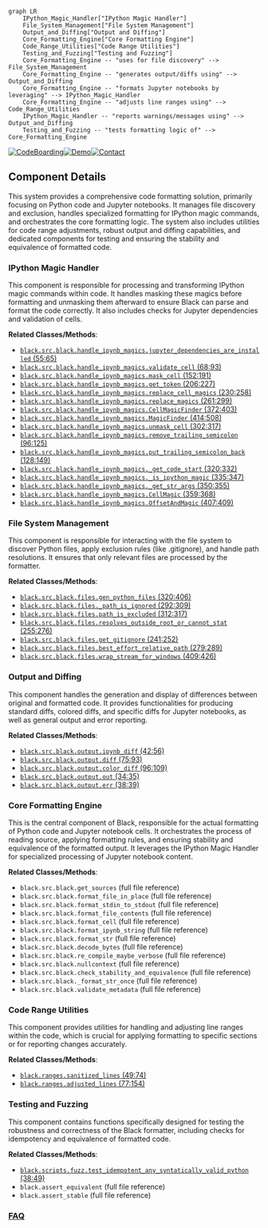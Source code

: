 ```mermaid
graph LR
    IPython_Magic_Handler["IPython Magic Handler"]
    File_System_Management["File System Management"]
    Output_and_Diffing["Output and Diffing"]
    Core_Formatting_Engine["Core Formatting Engine"]
    Code_Range_Utilities["Code Range Utilities"]
    Testing_and_Fuzzing["Testing and Fuzzing"]
    Core_Formatting_Engine -- "uses for file discovery" --> File_System_Management
    Core_Formatting_Engine -- "generates output/diffs using" --> Output_and_Diffing
    Core_Formatting_Engine -- "formats Jupyter notebooks by leveraging" --> IPython_Magic_Handler
    Core_Formatting_Engine -- "adjusts line ranges using" --> Code_Range_Utilities
    IPython_Magic_Handler -- "reports warnings/messages using" --> Output_and_Diffing
    Testing_and_Fuzzing -- "tests formatting logic of" --> Core_Formatting_Engine
```
[![CodeBoarding](https://img.shields.io/badge/Generated%20by-CodeBoarding-9cf?style=flat-square)](https://github.com/CodeBoarding/GeneratedOnBoardings)[![Demo](https://img.shields.io/badge/Try%20our-Demo-blue?style=flat-square)](https://www.codeboarding.org/demo)[![Contact](https://img.shields.io/badge/Contact%20us%20-%20contact@codeboarding.org-lightgrey?style=flat-square)](mailto:contact@codeboarding.org)

## Component Details

This system provides a comprehensive code formatting solution, primarily focusing on Python code and Jupyter notebooks. It manages file discovery and exclusion, handles specialized formatting for IPython magic commands, and orchestrates the core formatting logic. The system also includes utilities for code range adjustments, robust output and diffing capabilities, and dedicated components for testing and ensuring the stability and equivalence of formatted code.

### IPython Magic Handler
This component is responsible for processing and transforming IPython magic commands within code. It handles masking these magics before formatting and unmasking them afterward to ensure Black can parse and format the code correctly. It also includes checks for Jupyter dependencies and validation of cells.


**Related Classes/Methods**:

- <a href="https://github.com/psf/black/blob/master/src/black/handle_ipynb_magics.py#L55-L65" target="_blank" rel="noopener noreferrer">`black.src.black.handle_ipynb_magics.jupyter_dependencies_are_installed` (55:65)</a>
- <a href="https://github.com/psf/black/blob/master/src/black/handle_ipynb_magics.py#L68-L93" target="_blank" rel="noopener noreferrer">`black.src.black.handle_ipynb_magics.validate_cell` (68:93)</a>
- <a href="https://github.com/psf/black/blob/master/src/black/handle_ipynb_magics.py#L152-L191" target="_blank" rel="noopener noreferrer">`black.src.black.handle_ipynb_magics.mask_cell` (152:191)</a>
- <a href="https://github.com/psf/black/blob/master/src/black/handle_ipynb_magics.py#L206-L227" target="_blank" rel="noopener noreferrer">`black.src.black.handle_ipynb_magics.get_token` (206:227)</a>
- <a href="https://github.com/psf/black/blob/master/src/black/handle_ipynb_magics.py#L230-L258" target="_blank" rel="noopener noreferrer">`black.src.black.handle_ipynb_magics.replace_cell_magics` (230:258)</a>
- <a href="https://github.com/psf/black/blob/master/src/black/handle_ipynb_magics.py#L261-L299" target="_blank" rel="noopener noreferrer">`black.src.black.handle_ipynb_magics.replace_magics` (261:299)</a>
- <a href="https://github.com/psf/black/blob/master/src/black/handle_ipynb_magics.py#L372-L403" target="_blank" rel="noopener noreferrer">`black.src.black.handle_ipynb_magics.CellMagicFinder` (372:403)</a>
- <a href="https://github.com/psf/black/blob/master/src/black/handle_ipynb_magics.py#L414-L508" target="_blank" rel="noopener noreferrer">`black.src.black.handle_ipynb_magics.MagicFinder` (414:508)</a>
- <a href="https://github.com/psf/black/blob/master/src/black/handle_ipynb_magics.py#L302-L317" target="_blank" rel="noopener noreferrer">`black.src.black.handle_ipynb_magics.unmask_cell` (302:317)</a>
- <a href="https://github.com/psf/black/blob/master/src/black/handle_ipynb_magics.py#L96-L125" target="_blank" rel="noopener noreferrer">`black.src.black.handle_ipynb_magics.remove_trailing_semicolon` (96:125)</a>
- <a href="https://github.com/psf/black/blob/master/src/black/handle_ipynb_magics.py#L128-L149" target="_blank" rel="noopener noreferrer">`black.src.black.handle_ipynb_magics.put_trailing_semicolon_back` (128:149)</a>
- <a href="https://github.com/psf/black/blob/master/src/black/handle_ipynb_magics.py#L320-L332" target="_blank" rel="noopener noreferrer">`black.src.black.handle_ipynb_magics._get_code_start` (320:332)</a>
- <a href="https://github.com/psf/black/blob/master/src/black/handle_ipynb_magics.py#L335-L347" target="_blank" rel="noopener noreferrer">`black.src.black.handle_ipynb_magics._is_ipython_magic` (335:347)</a>
- <a href="https://github.com/psf/black/blob/master/src/black/handle_ipynb_magics.py#L350-L355" target="_blank" rel="noopener noreferrer">`black.src.black.handle_ipynb_magics._get_str_args` (350:355)</a>
- <a href="https://github.com/psf/black/blob/master/src/black/handle_ipynb_magics.py#L359-L368" target="_blank" rel="noopener noreferrer">`black.src.black.handle_ipynb_magics.CellMagic` (359:368)</a>
- <a href="https://github.com/psf/black/blob/master/src/black/handle_ipynb_magics.py#L407-L409" target="_blank" rel="noopener noreferrer">`black.src.black.handle_ipynb_magics.OffsetAndMagic` (407:409)</a>


### File System Management
This component is responsible for interacting with the file system to discover Python files, apply exclusion rules (like .gitignore), and handle path resolutions. It ensures that only relevant files are processed by the formatter.


**Related Classes/Methods**:

- <a href="https://github.com/psf/black/blob/master/src/black/files.py#L320-L406" target="_blank" rel="noopener noreferrer">`black.src.black.files.gen_python_files` (320:406)</a>
- <a href="https://github.com/psf/black/blob/master/src/black/files.py#L292-L309" target="_blank" rel="noopener noreferrer">`black.src.black.files._path_is_ignored` (292:309)</a>
- <a href="https://github.com/psf/black/blob/master/src/black/files.py#L312-L317" target="_blank" rel="noopener noreferrer">`black.src.black.files.path_is_excluded` (312:317)</a>
- <a href="https://github.com/psf/black/blob/master/src/black/files.py#L255-L276" target="_blank" rel="noopener noreferrer">`black.src.black.files.resolves_outside_root_or_cannot_stat` (255:276)</a>
- <a href="https://github.com/psf/black/blob/master/src/black/files.py#L241-L252" target="_blank" rel="noopener noreferrer">`black.src.black.files.get_gitignore` (241:252)</a>
- <a href="https://github.com/psf/black/blob/master/src/black/files.py#L279-L289" target="_blank" rel="noopener noreferrer">`black.src.black.files.best_effort_relative_path` (279:289)</a>
- <a href="https://github.com/psf/black/blob/master/src/black/files.py#L409-L426" target="_blank" rel="noopener noreferrer">`black.src.black.files.wrap_stream_for_windows` (409:426)</a>


### Output and Diffing
This component handles the generation and display of differences between original and formatted code. It provides functionalities for producing standard diffs, colored diffs, and specific diffs for Jupyter notebooks, as well as general output and error reporting.


**Related Classes/Methods**:

- <a href="https://github.com/psf/black/blob/master/src/black/output.py#L42-L56" target="_blank" rel="noopener noreferrer">`black.src.black.output.ipynb_diff` (42:56)</a>
- <a href="https://github.com/psf/black/blob/master/src/black/output.py#L75-L93" target="_blank" rel="noopener noreferrer">`black.src.black.output.diff` (75:93)</a>
- <a href="https://github.com/psf/black/blob/master/src/black/output.py#L96-L109" target="_blank" rel="noopener noreferrer">`black.src.black.output.color_diff` (96:109)</a>
- <a href="https://github.com/psf/black/blob/master/src/black/output.py#L34-L35" target="_blank" rel="noopener noreferrer">`black.src.black.output.out` (34:35)</a>
- <a href="https://github.com/psf/black/blob/master/src/black/output.py#L38-L39" target="_blank" rel="noopener noreferrer">`black.src.black.output.err` (38:39)</a>


### Core Formatting Engine
This is the central component of Black, responsible for the actual formatting of Python code and Jupyter notebook cells. It orchestrates the process of reading source, applying formatting rules, and ensuring stability and equivalence of the formatted output. It leverages the IPython Magic Handler for specialized processing of Jupyter notebook content.


**Related Classes/Methods**:

- `black.src.black.get_sources` (full file reference)
- `black.src.black.format_file_in_place` (full file reference)
- `black.src.black.format_stdin_to_stdout` (full file reference)
- `black.src.black.format_file_contents` (full file reference)
- `black.src.black.format_cell` (full file reference)
- `black.src.black.format_ipynb_string` (full file reference)
- `black.src.black.format_str` (full file reference)
- `black.src.black.decode_bytes` (full file reference)
- `black.src.black.re_compile_maybe_verbose` (full file reference)
- `black.src.black.nullcontext` (full file reference)
- `black.src.black.check_stability_and_equivalence` (full file reference)
- `black.src.black._format_str_once` (full file reference)
- `black.src.black.validate_metadata` (full file reference)


### Code Range Utilities
This component provides utilities for handling and adjusting line ranges within the code, which is crucial for applying formatting to specific sections or for reporting changes accurately.


**Related Classes/Methods**:

- <a href="https://github.com/psf/black/blob/master/src/black/ranges.py#L49-L74" target="_blank" rel="noopener noreferrer">`black.ranges.sanitized_lines` (49:74)</a>
- <a href="https://github.com/psf/black/blob/master/src/black/ranges.py#L77-L154" target="_blank" rel="noopener noreferrer">`black.ranges.adjusted_lines` (77:154)</a>


### Testing and Fuzzing
This component contains functions specifically designed for testing the robustness and correctness of the Black formatter, including checks for idempotency and equivalence of formatted code.


**Related Classes/Methods**:

- <a href="https://github.com/psf/black/blob/master/scripts/fuzz.py#L38-L49" target="_blank" rel="noopener noreferrer">`black.scripts.fuzz.test_idempotent_any_syntatically_valid_python` (38:49)</a>
- `black.assert_equivalent` (full file reference)
- `black.assert_stable` (full file reference)




### [FAQ](https://github.com/CodeBoarding/GeneratedOnBoardings/tree/main?tab=readme-ov-file#faq)